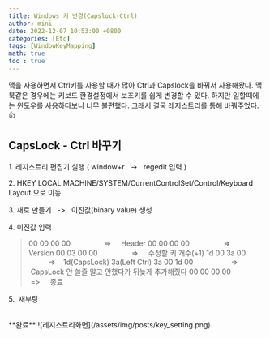 ```yaml
---
title: Windows 키 변경(Capslock-Ctrl)
author: mini
date: 2022-12-07 10:53:00 +0800
categories: [Etc]
tags: [WindowKeyMapping]
math: true
toc : true
---
```


 맥을 사용하면서 Ctrl키를 사용할 때가 많아 Ctrl과  Capslock을 바꿔서 사용해왔다. 맥북같은 경우에는 키보드 환경설정에서 보조키를 쉽게 변경할 수 있다. 하지만 일할때에는 윈도우를 사용하다보니 너무 불편했다. 그래서 결국 레지스트리를 통해 바꿔주었다.👍

## CapsLock - Ctrl 바꾸기

1.&nbsp;레지스트리 편집기 실행 ( window+r &nbsp; -> &nbsp; regedit 입력 )

2.&nbsp;HKEY LOCAL MACHINE/SYSTEM/CurrentControlSet/Control/Keyboard Layout 으로 이동

3.&nbsp;새로 만들기 &nbsp; -> &nbsp; 이진값(binary value) 생성

4.&nbsp;이진값 입력
> 00 00 00 00 &nbsp; &nbsp; &nbsp; &nbsp; &nbsp; &nbsp; &nbsp; &nbsp; => &nbsp; &nbsp;  Header
00 00 00 00 &nbsp; &nbsp; &nbsp; &nbsp; &nbsp; &nbsp; &nbsp; &nbsp; => &nbsp; &nbsp;  Version
00 03 00 00	&nbsp; &nbsp; &nbsp; &nbsp; &nbsp; &nbsp; &nbsp; &nbsp; => &nbsp; &nbsp;  수정할 키 개수(+1)
1d 00 3a 00 &nbsp; &nbsp; &nbsp; &nbsp; &nbsp; &nbsp; &nbsp; &nbsp; &nbsp; => &nbsp; &nbsp;1d(CapsLock) 3a(Left Ctrl)
3a 00 1d 00 &nbsp; &nbsp; &nbsp; &nbsp; &nbsp; &nbsp; &nbsp; &nbsp; &nbsp; => &nbsp; &nbsp;CapsLock 안 쓸줄 알고 안했다가 뒤늦게 추가해줬다
00 00 00 00 &nbsp; &nbsp; &nbsp; &nbsp; &nbsp; &nbsp; &nbsp; &nbsp;=> &nbsp; &nbsp; 종료

5.&nbsp; 재부팅


<br/>
**완료**
 ![레지스트리화면](/assets/img/posts/key_setting.png)



